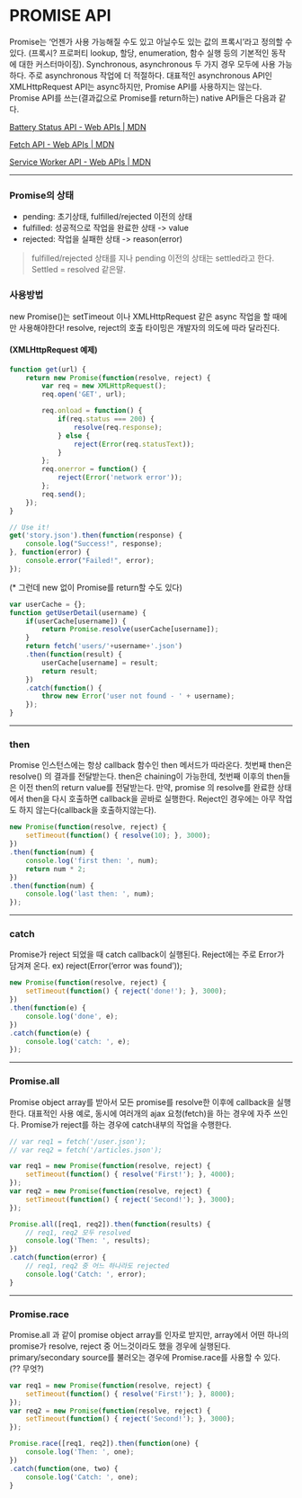 # PROMISE API


 Promise는 ‘언젠가 사용 가능해질 수도 있고 아닐수도 있는 값의 프록시’라고 정의할 수 있다. (프록시? 프로퍼티 lookup, 할당, enumeration, 함수 실행 등의 기본적인 동작에 대한 커스터마이징). Synchronous, asynchronous 두 가지 경우 모두에 사용 가능하다. 주로 asynchronous 작업에 더 적절하다.
 대표적인 asynchronous API인 XMLHttpRequest API는 async하지만, Promise API를 사용하지는 않는다. Promise API를 쓰는(결과값으로 Promise를  return하는) native API들은 다음과 같다.

[Battery Status API - Web APIs | MDN](https://developer.mozilla.org/en/docs/Web/API/Battery_Status_API) 

[Fetch API - Web APIs | MDN](https://developer.mozilla.org/en/docs/Web/API/Fetch_API)

[Service Worker API - Web APIs | MDN](https://developer.mozilla.org/en/docs/Web/API/Service_Worker_API)


- - - -

### Promise의 상태

* pending:  초기상태, fulfilled/rejected 이전의 상태
* fulfilled: 성공적으로 작업을 완료한 상태 -> value
* rejected: 작업을 실패한 상태 -> reason(error)

> fulfilled/rejected 상태를 지나 pending 이전의 상태는 settled라고 한다. Settled = resolved 같은말.


### 사용방법

 new Promise()는 setTimeout 이나 XMLHttpRequest 같은 async 작업을 할 때에만 사용해야한다! resolve, reject의 호출 타이밍은 개발자의 의도에 따라 달라진다.

#### (XMLHttpRequest 예제)

```javascript
function get(url) {
	return new Promise(function(resolve, reject) {
		var req = new XMLHttpRequest();
		req.open('GET', url);

		req.onload = function() {
			if(req.status === 200) {
				resolve(req.response);
			} else {
				reject(Error(req.statusText));
			}
		};
		req.onerror = function() {
			reject(Error('network error'));
		};
		req.send();
	});
}

// Use it!
get('story.json').then(function(response) {
	console.log("Success!", response);
}, function(error) {
	console.error("Failed!", error);
});
```

(* 그런데 new 없이 Promise를 return할 수도 있다)

```javascript
var userCache = {};
function getUserDetail(username) {
	if(userCache[username]) {
		return Promise.resolve(userCache[username]);
	}
	return fetch('users/'+username+'.json')
	.then(function(result) {
		userCache[username] = result;
		return result;
	})
	.catch(function() {
		throw new Error('user not found - ' + username);
	});
}
```

- - - -

### then

 Promise 인스턴스에는 항상 callback 함수인 then 메서드가 따라온다. 첫번째 then은 resolve() 의 결과를 전달받는다. then은 chaining이 가능한데, 첫번째 이후의 then들은 이전 then의 return value를 전달받는다. 만약, promise 의 resolve를 완료한 상태에서 then을 다시 호출하면 callback을 곧바로 실행한다. Reject인 경우에는 아무 작업도 하지 않는다(callback을 호출하지않는다).

```javascript
new Promise(function(resolve, reject) {
	setTimeout(function() { resolve(10); }, 3000);
})
.then(function(num) {
	console.log('first then: ', num);
	return num * 2; 
})
.then(function(num) {
	console.log('last then: ', num);
});
```

- - - -

### catch

 Promise가 reject 되었을 때 catch callback이 실행된다. Reject에는 주로 Error가 담겨져 온다. ex) reject(Error(‘error was found’)); 

```javascript
new Promise(function(resolve, reject) {
	setTimeout(function() { reject('done!'); }, 3000);
})
.then(function(e) { 
	console.log('done', e);
})
.catch(function(e) {
	console.log('catch: ', e);
});
```

- - - -

### Promise.all

 Promise object array를 받아서 모든 promise를 resolve한 이후에 callback을 실행한다. 대표적인 사용 예로, 동시에 여러개의 ajax 요청(fetch)을 하는 경우에 자주 쓰인다. Promise가 reject를 하는 경우에 catch내부의 작업을 수행한다.

```javascript
// var req1 = fetch('/user.json');
// var req2 = fetch('/articles.json');

var req1 = new Promise(function(resolve, reject) { 
	setTimeout(function() { resolve('First!'); }, 4000);
});
var req2 = new Promise(function(resolve, reject) { 
	setTimeout(function() { reject('Second!'); }, 3000);
});

Promise.all([req1, req2]).then(function(results) {
	// req1, req2 모두 resolved
	console.log('Then: ', results);
})
.catch(function(error) {
	// req1, req2 중 어느 하나라도 rejected
	console.log('Catch: ', error);
}
```


- - - -

### Promise.race

 Promise.all 과 같이 promise object array를 인자로 받지만, array에서 어떤 하나의 promise가 resolve, reject 중 어느것이라도 했을 경우에 실행된다. primary/secondary source를 불러오는 경우에 Promise.race를 사용할 수 있다. (?? 무엇?)

```javascript
var req1 = new Promise(function(resolve, reject) { 
	setTimeout(function() { resolve('First!'); }, 8000);
});
var req2 = new Promise(function(resolve, reject) { 
	setTimeout(function() { reject('Second!'); }, 3000);
});

Promise.race([req1, req2]).then(function(one) {
	console.log('Then: ', one);
})
.catch(function(one, two) {
	console.log('Catch: ', one);
}
```

